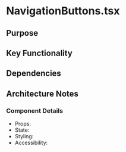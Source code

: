 # NavigationButtons.tsx

## Purpose

## Key Functionality

## Dependencies

## Architecture Notes

### Component Details
- Props: 
- State: 
- Styling: 
- Accessibility: 
